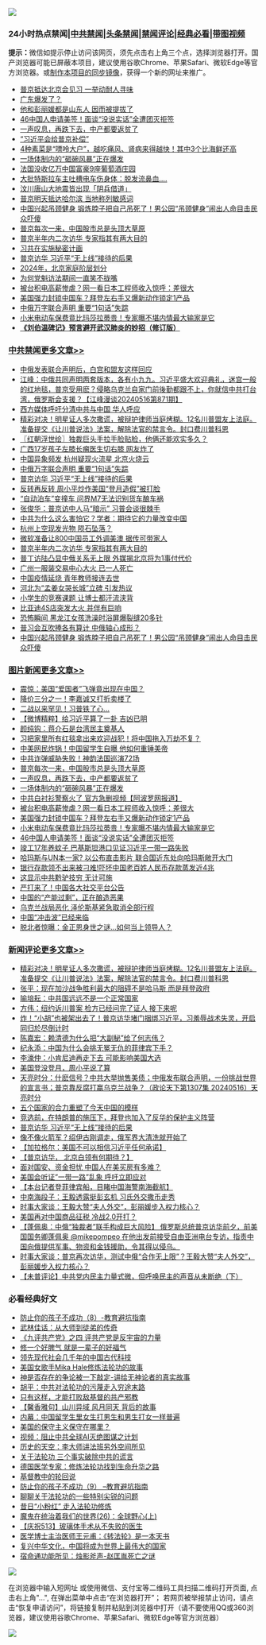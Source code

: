 ![](https://raw.githubusercontent.com/jsvpn/jsproxy/dev/64photo/fqnews-qr.jpg)

<div id="tt">
<h3>24小时热点禁闻|<a href="#%E4%B8%AD%E5%85%B1%E7%A6%81%E9%97%BB%E6%9B%B4%E5%A4%9A%E6%96%87%E7%AB%A0">中共禁闻</a>|<a href="#%E5%9B%BE%E7%89%87%E6%96%B0%E9%97%BB%E6%9B%B4%E5%A4%9A%E6%96%87%E7%AB%A0">头条禁闻</a>|<a href="#%E6%96%B0%E9%97%BB%E8%AF%84%E8%AE%BA%E6%9B%B4%E5%A4%9A%E6%96%87%E7%AB%A0">禁闻评论|<a href="#%E5%BF%85%E7%9C%8B%E7%BB%8F%E5%85%B8%E5%A5%BD%E6%96%87">经典必看</a>|<a href="https://9290254.xyz/3" target="_blank">带图视频</a></h3>
<div><b>提示：</b>微信如提示停止访问该网页，须先点击右上角三个点，选择浏览器打开。国产浏览器可能已屏蔽本项目，建议使用谷歌Chrome、苹果Safari、微软Edge等官方浏览器。或<a href="%E5%88%B6%E4%BD%9Cgit%E7%A6%81%E9%97%BB%E9%95%9C%E5%83%8F.md">制作本项目的同步镜像</a>，获得一个新的网址来推广。</div>
<ul>

<li><a href="/baitai/20240516/2037464.md">普京抵达北京会见习 一举动耐人寻味</a></li>
<li><a href="/sohnews/20240516/2037575.md">广东爆发了？</a></li>
<li><a href="/cbnews/20240516/2037470.md">他和彭丽媛都是山东人 因而被提拔了</a></li>
<li><a href="/topimagenews/20240516/2037484.md">46中国人申请美签！面谈“没说实话”全遭团灭拒签</a></li>
<li><a href="/topimagenews/20240517/2037703.md">一声叹息，再跌下去，中产都要返贫了</a></li>
<li><a href="/cbnews/20240516/2037469.md">“习近平会给普京补偿”</a></li>
<li><a href="/health/20240516/2037432.md">4种素菜是“嘌呤大户”，越吃痛风、肾病来得越快！其中3个比海鲜还高</a></li>
<li><a href="/topimagenews/20240517/2037702.md">一场体制内的“砸碗风暴”正在爆发</a></li>
<li><a href="/baitai/20240516/2037466.md">法国没收亿万中国富豪9座葡萄酒庄园</a></li>
<li><a href="/cnnews/20240517/2037643.md">大批特斯拉车主吐槽电车伤身体：脱发流鼻血....</a></li>
<li><a href="/ccpdope/20240517/2037669.md">汶川唐山大地震皆出现「阴兵借道」</a></li>
<li><a href="/headline/20240516/2037455.md">普京明天抵达哈尔滨 当地称列敏感词</a></li>
<li><a href="/cbnews/20240516/2037485.md">中国兴起吊颈健身 锻炼脖子把自己吊死了！男公园“吊颈健身”闹出人命目击民众吓傻</a></li>
<li><a href="/topimagenews/20240517/2037716.md">普京每次一来，中国股市总是头顶大草原</a></li>
<li><a href="/cbnews/20240516/2037546.md">普京半年内二次访华 专家指其有两大目的</a></li>
<li><a href="/sohnews/20240516/2037408.md">习共在实施秘密计画</a></li>
<li><a href="/comments/20240517/2037750.md">普京访华 习近平“无上线”接待的后果</a></li>
<li><a href="/cnnews/20240517/2037724.md">2024年，北京家庭阶层划分</a></li>
<li><a href="/ccpdope/20240517/2037671.md">为何党魁访法期间一直笑不拢嘴</a></li>
<li><a href="/topimagenews/20240516/2037540.md">被台积电高薪惨虐？网一看日本工程师收入惊呼：差很大</a></li>
<li><a href="/topimagenews/20240516/2037508.md">美国强力封锁中国车？拜登左右手又爆新动作锁定1产品</a></li>
<li><a href="/cbnews/20240517/2037765.md">中俄万字联合声明 重要“1句话”失踪</a></li>
<li><a href="/topimagenews/20240516/2037507.md">小米电动车保费竟比玛莎拉蒂贵！专家曝不堪内情最大输家是它</a></li>
<li><b><a href="/comments/20200207/1272816.md" target="_blank">《刘伯温碑记》预言避开武汉肺炎的妙招（修订版）</a></b></li>
</ul>
</div>

<div class="catlist">
<h3><a href="/cbnews/" target="_blank">中共禁闻</a><span><a href="/cbnews/" target="_blank" rel="nofollow">更多文章>></a></span></h3>
<ul>
<li><a href="/cbnews/20240517/2037855.md" target="_blank">中俄发表联合声明后，白宫和盟友这样回应</a></li>
<li><a href="/cbnews/20240517/2037852.md" target="_blank">江峰：中俄共同声明两套版本，各有小九九。习近平盛大欢迎典礼，迷宫一般的红地毯，普京受用麽？侵略乌克兰自家门前後勤都跟不上，你就信中共打台湾，俄罗斯会支援？【江峰漫谈20240516第871期】</a></li>
<li><a href="/cbnews/20240517/2037843.md" target="_blank">西方媒体呼吁分清中共与中国 华人呼应</a></li>
<li><a href="/comments/20240517/2037833.md" target="_blank">精彩对决！明星证人多次撒谎，被辩护律师当庭烤糊。12名川普盟友上法庭。准备提交《让川普说法》法案，解除法官的禁言令。封口费川普科恩</a></li>
<li><a href="/cbnews/20240517/2037831.md" target="_blank">〖红朝浮世绘〗独裁巨头手拉手脸贴脸，他俩还能欢实多久？</a></li>
<li><a href="/cbnews/20240517/2037819.md" target="_blank">广西17岁孩子左膝长瘤医生切右膝 网友炸了</a></li>
<li><a href="/cbnews/20240517/2037818.md" target="_blank">中国异象频发 杭州疑现火流星 北京火烧云</a></li>
<li><a href="/cbnews/20240517/2037765.md" target="_blank">中俄万字联合声明 重要“1句话”失踪</a></li>
<li><a href="/comments/20240517/2037750.md" target="_blank">普京访华 习近平“无上线”接待的后果</a></li>
<li><a href="/cbnews/20240517/2037738.md" target="_blank">反转再反转 周小平炒作美国“登月造假”被打脸</a></li>
<li><a href="/cbnews/20240517/2037737.md" target="_blank">“自动泊车”变撞车 问界M7无法识别货车酿车祸</a></li>
<li><a href="/cbnews/20240517/2037718.md" target="_blank">张俊华：普京访中人马“暗示” 习普会谈很棘手</a></li>
<li><a href="/cbnews/20240517/2037706.md" target="_blank">中共为什么这么害怕它？学者：期待它的力量改变中国</a></li>
<li><a href="/cbnews/20240517/2037705.md" target="_blank">杭州上空现发光物 陨石坠落？</a></li>
<li><a href="/cbnews/20240517/2037704.md" target="_blank">微软准备让800中国员工外调美澳 据传可带家人</a></li>
<li><a href="/cbnews/20240516/2037546.md" target="_blank">普京半年内二次访华 专家指其有两大目的</a></li>
<li><a href="/cbnews/20240516/2037545.md" target="_blank">普丁访陆凸显中俄关系无上限 外媒揭北京将为1事付代价</a></li>
<li><a href="/cbnews/20240516/2037544.md" target="_blank">广州一服装交易中心大火 已一人死亡</a></li>
<li><a href="/cbnews/20240516/2037543.md" target="_blank">中国疫情延烧 青年教师接连去世</a></li>
<li><a href="/cbnews/20240516/2037542.md" target="_blank">河北为“孟姜女哭长城”立碑 引发热议</a></li>
<li><a href="/cbnews/20240516/2037541.md" target="_blank">小学生的竞赛课题 让博士都汗流浃背</a></li>
<li><a href="/cbnews/20240516/2037511.md" target="_blank">比亚迪4S店突发大火 并伴有巨响</a></li>
<li><a href="/cbnews/20240516/2037510.md" target="_blank">恐怖瞬间 黑龙江女孩洗澡时浴屏爆裂缝20多针</a></li>
<li><a href="/cbnews/20240516/2037486.md" target="_blank">普习会互吹捧各有算计 中俄轴心成形？</a></li>
<li><a href="/cbnews/20240516/2037485.md" target="_blank">中国兴起吊颈健身 锻炼脖子把自己吊死了！男公园“吊颈健身”闹出人命目击民众吓傻</a></li>

</ul>
</div>
<div class="catlist">
<h3><a href="/topimagenews/" target="_blank">图片新闻</a><span><a href="/topimagenews/" target="_blank" rel="nofollow">更多文章>></a></span></h3>
<ul>
<li><a href="/topimagenews/20240517/2037854.md" target="_blank">震惊：美国“爱国者”飞弹竟出现在中国？</a></li>
<li><a href="/topimagenews/20240517/2037853.md" target="_blank">降价三分之一！李嘉诚又打折卖楼了</a></li>
<li><a href="/topimagenews/20240517/2037817.md" target="_blank">二战以来罕见！习普铁了心…</a></li>
<li><a href="/topimagenews/20240517/2037816.md" target="_blank">【微博精粹】给习近平算了一卦 吉凶已明</a></li>
<li><a href="/topimagenews/20240517/2037773.md" target="_blank">颜纯钩：蒋介石是台湾民主奠基人</a></li>
<li><a href="/topimagenews/20240517/2037772.md" target="_blank">习把家里所有红毯拿出来欢迎战犯！将中国拖入万劫不复？</a></li>
<li><a href="/topimagenews/20240517/2037760.md" target="_blank">中美网民炸锅！中国留学生自曝 他如何重锤美帝</a></li>
<li><a href="/topimagenews/20240517/2037759.md" target="_blank">中共诈弹威胁失败！神韵法国巡演72场</a></li>
<li><a href="/topimagenews/20240517/2037716.md" target="_blank">普京每次一来，中国股市总是头顶大草原</a></li>
<li><a href="/topimagenews/20240517/2037703.md" target="_blank">一声叹息，再跌下去，中产都要返贫了</a></li>
<li><a href="/topimagenews/20240517/2037702.md" target="_blank">一场体制内的“砸碗风暴”正在爆发</a></li>
<li><a href="/topimagenews/20240517/2037701.md" target="_blank">中共白衬衫警察火了 官方急删视频【阿波罗网报道】</a></li>
<li><a href="/topimagenews/20240516/2037540.md" target="_blank">被台积电高薪惨虐？网一看日本工程师收入惊呼：差很大</a></li>
<li><a href="/topimagenews/20240516/2037508.md" target="_blank">美国强力封锁中国车？拜登左右手又爆新动作锁定1产品</a></li>
<li><a href="/topimagenews/20240516/2037507.md" target="_blank">小米电动车保费竟比玛莎拉蒂贵！专家曝不堪内情最大输家是它</a></li>
<li><a href="/topimagenews/20240516/2037484.md" target="_blank">46中国人申请美签！面谈“没说实话”全遭团灭拒签</a></li>
<li><a href="/topimagenews/20240516/2037336.md" target="_blank">竣工17年养蚊子 巴基斯坦港口见证习近平一带一路失败</a></li>
<li><a href="/topimagenews/20240516/2037322.md" target="_blank">哈玛斯与UN本一家? 以公布直击影片 联合国近东处向哈玛斯敞开大门</a></li>
<li><a href="/topimagenews/20240516/2037300.md" target="_blank">银行存款领不出来被刁难!吓坏中国老百姓人民币存款蒸发近4兆</a></li>
<li><a href="/topimagenews/20240516/2037299.md" target="_blank">这显示中共黔驴技穷 无计可施</a></li>
<li><a href="/topimagenews/20240516/2037298.md" target="_blank">严打来了！中国各大社交平台公告</a></li>
<li><a href="/topimagenews/20240516/2037236.md" target="_blank">中国的“产能过剩”，正在酿造恶果</a></li>
<li><a href="/topimagenews/20240516/2037235.md" target="_blank">乌克兰战局恶化 泽伦斯基紧急取消全部行程</a></li>
<li><a href="/topimagenews/20240516/2037234.md" target="_blank">中国“冲击波”已经来临</a></li>
<li><a href="/topimagenews/20240516/2037233.md" target="_blank">脱北者惊曝：金正恩身世之谜…如何当上领导人？</a></li>

</ul>
</div>
<div class="catlist">
<h3><a href="/comments/" target="_blank">新闻评论</a><span><a href="/comments/" target="_blank" rel="nofollow">更多文章>></a></span></h3>
<ul>
<li><a href="/comments/20240517/2037833.md" target="_blank">精彩对决！明星证人多次撒谎，被辩护律师当庭烤糊。12名川普盟友上法庭。准备提交《让川普说法》法案，解除法官的禁言令。封口费川普科恩</a></li>
<li><a href="/comments/20240517/2037822.md" target="_blank">张平：现在加沙战争胜利最大的阻碍不是哈马斯 而是拜登政府</a></li>
<li><a href="/comments/20240517/2037799.md" target="_blank">喻培耘：中共国远远不是一个正常国家</a></li>
<li><a href="/comments/20240517/2037798.md" target="_blank">方伟：纽约诉川普案 检方已经问完了证人 接下来呢</a></li>
<li><a href="/comments/20240517/2037796.md" target="_blank">炸！“小胡”也被架出去了！普京访华堵门捆绑习近平，习羞辱战术失灵，开启同归於尽倒计时</a></li>
<li><a href="/comments/20240517/2037778.md" target="_blank">陈嘉宏：赖清德为什么把“大副秘”给了何志伟？</a></li>
<li><a href="/comments/20240517/2037777.md" target="_blank">纪永添：中国为什么会挑无冤无仇的菲律宾下手？</a></li>
<li><a href="/comments/20240517/2037776.md" target="_blank">李濠仲：小肯尼迪再走下去 可能影响美国大选</a></li>
<li><a href="/comments/20240517/2037775.md" target="_blank">美国登没登月，周小平说了算</a></li>
<li><a href="/comments/20240517/2037771.md" target="_blank">天亮时分：什麽信号？中共大举抛售美债；中俄发布联合声明，一份挑战世界的宣言书；普京靠反腐打赢乌克兰战争？（政论天下第1307集 20240516）天亮时分</a></li>
<li><a href="/comments/20240517/2037767.md" target="_blank">五个国家的合力重塑了今天中国的模样</a></li>
<li><a href="/comments/20240517/2037766.md" target="_blank">竞选前，在特朗普的施压下，拜登也加入了反华的保护主义阵营</a></li>
<li><a href="/comments/20240517/2037750.md" target="_blank">普京访华 习近平“无上线”接待的后果</a></li>
<li><a href="/comments/20240517/2037722.md" target="_blank">像不像火箭军？绍伊古刚调走，俄军界大清洗就开始了</a></li>
<li><a href="/comments/20240517/2037692.md" target="_blank">【加拉格尔：美国不可以相信习近平任何承诺】</a></li>
<li><a href="/comments/20240517/2037691.md" target="_blank">【普京访华， 北京白领有何期待？】</a></li>
<li><a href="/comments/20240517/2037689.md" target="_blank">面对国安、资金担忧 中国人在美买房有多难？</a></li>
<li><a href="/comments/20240517/2037688.md" target="_blank">美国会听证&#8221;一带一路&#8221;乱象 呼吁立即应对</a></li>
<li><a href="/comments/20240517/2037674.md" target="_blank">【本台记者登菲律宾船，目睹中国海警南海截航】</a></li>
<li><a href="/comments/20240517/2037672.md" target="_blank">中南海段子：王毅透露挺彭玄机 习氏外交撒币走秀</a></li>
<li><a href="/comments/20240517/2037660.md" target="_blank">时事大家谈：王毅大赞“夫人外交”，彭丽媛步入权力核心？</a></li>
<li><a href="/comments/20240516/2037616.md" target="_blank">美国再对中国商品征税 冷战2.0开打？</a></li>
<li><a href="/comments/20240516/2037592.md" target="_blank">【蓬佩奥：中俄“独裁者”联手构成巨大风险】 俄罗斯总统普京访华前夕，前美国国务卿蓬佩奥 @mikepompeo 在他出发前接受自由亚洲电台专访，指责中国向俄提供军事、物资和金钱援助，令其得以侵乌。</a></li>
<li><a href="/comments/20240516/2037583.md" target="_blank">时事大家谈：普京再次访华，测试中俄“合作无上限”？王毅大赞“夫人外交”，彭丽媛步入权力核心？</a></li>
<li><a href="/comments/20240516/2037579.md" target="_blank">【未普评论】中共党内民主力量式微，但呼唤民主的声音从未断绝（下）</a></li>

</ul>
</div>

<div class="catlist">
<h3>必看经典好文</h3>
<ul>
<li><a href="/comments/20230923/1937654.md" target="_blank">防止你的孩子不成功（8）-教育避坑指南</a></li>
<li><a href="/topimagenews/20130216/104433.md" target="_blank">武林佳话：从大师到徒弟的传奇</a></li>
<li><a href="/bookonline/20131116/201053.md" target="_blank">《九评共产党》之四 评共产党是反宇宙的力量</a></li>
<li><a href="/funmedia/20200713/1359909.md" target="_blank">修一个好脾气 就是一辈子的好福气</a></li>
<li><a href="/comments/20220329/1711799.md" target="_blank">领先现代社会几千年的中国古代科技</a></li>
<li><a href="/comments/20200114/1258532.md" target="_blank">美国女歌手Mika Hale修炼法轮功的故事</a></li>
<li><a href="/tculture/20120629/35483.md" target="_blank">神是否存在的争论被一下敲定-讲给无神论者的真实故事</a></li>
<li><a href="/cbnews/20200720/1363328.md" target="_blank">胡平：中共对法轮功的污蔑走入穷途末路</a></li>
<li><a href="/comments/20220127/1684835.md" target="_blank">只有这样，才能打败敌基督的共产邪教</a></li>
<li><a href="/bannedvideo/20210301/1495768.md" target="_blank">【馨香雅句】山川异域 风月同天 背后的故事</a></li>
<li><a href="/comments/20240126/1992876.md" target="_blank">内幕：中国留学生里女生打男生和男生打女一样普遍</a></li>
<li><a href="/lifebaike/20200520/1331379.md" target="_blank">美国的保守主义保守在哪里？</a></li>
<li><a href="/comments/20201221/1451945.md" target="_blank">视频：阻止中共全球AI灭绝图谋之计划</a></li>
<li><a href="/tculture/20121025/73064.md" target="_blank">历史的天空：李大师讲法班另外空间所见</a></li>
<li><a href="/cbnews/20200703/1354907.md" target="_blank">关于法轮功 三个事实破除中共的谎言</a></li>
<li><a href="/comments/20200607/783186.md" target="_blank">德国医学专家：修炼法轮功找到生命升华之路</a></li>
<li><a href="/comments/20220503/1727726.md" target="_blank">基督教中的轮回说</a></li>
<li><a href="/comments/20230924/1938058.md" target="_blank">防止你的孩子不成功（9） &#8211;教育避坑指南</a></li>
<li><a href="/comments/20190417/1114875.md" target="_blank">聊聊关于法轮功的一些特别尖锐的问题</a></li>
<li><a href="/cbnews/20211123/1656425.md" target="_blank">昔日“小粉红” 走入法轮功修炼</a></li>
<li><a href="/comments/20181210/1044798.md" target="_blank">魔鬼在统治着我们的世界(26)：全球野心(上)</a></li>
<li><a href="/cbnews/20210526/1554325.md" target="_blank">【庆祝513】玻璃体手术从不失败的医生</a></li>
<li><a href="/comments/20220826/1776760.md" target="_blank">医学博士主治医师王元甫：《转法轮》是一本天书</a></li>
<li><a href="/comments/20220924/485408.md" target="_blank">复兴中华文化，中国将成为世界上最伟大的国家</a></li>
<li><a href="/tculture/20151001/455916.md" target="_blank">宿命通功能所见：烛影斧声-赵匡胤死亡之谜</a></li>

</ul>
</div>

![](https://raw.githubusercontent.com/jsvpn/jsproxy/dev/64photo/fqnews-qr.jpg)

在浏览器中输入短网址 或使用微信、支付宝等二维码工具扫描二维码打开页面, 点击右上角"...", 在弹出菜单中点击“在浏览器打开”； 若网页被举报禁止访问，请点击“恢复申请访问”，将链接复制并粘贴到浏览器中打开（请不要使用QQ或360浏览器，建议使用谷歌Chrome、苹果Safari、微软Edge等官方浏览器）

![](https://raw.githubusercontent.com/jsvpn/jsproxy/dev/64photo/wx.jpg)